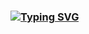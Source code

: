 ### [![Typing SVG](https://readme-typing-svg.demolab.com/?lines=Sanctensys;Software+Developer;XR+Developer;Web+Developer;Mobile+Developer;Game+Developer;UX+Designer)](https://git.io/typing-svg)

<!--
Typing Svg: https://github.com/DenverCoder1/readme-typing-svg
-->
